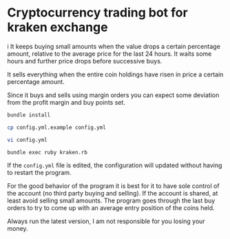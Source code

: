 # Cryptocurrency trading bot for kraken exchange
i
It keeps buying small amounts when the value drops a certain percentage amount, relative to the average price for the last 24 hours. It waits some hours and further price drops before successive buys.

It sells everything when the entire coin holdings have risen in price a certain percentage amount.

Since it buys and sells using margin orders you can expect some deviation from the profit margin and buy points set.

```bash
bundle install

cp config.yml.example config.yml

vi config.yml

bundle exec ruby kraken.rb
```

If the `config.yml` file is edited, the configuration will updated without having to restart the program.

For the good behavior of the program it is best for it to have sole control of the account (no third party buying and selling).
If the account is shared, at least avoid selling small amounts. The program goes through the last buy orders to try to
come up with an average entry position of the coins held.

Always run the latest version, I am not responsible for you losing your money.
